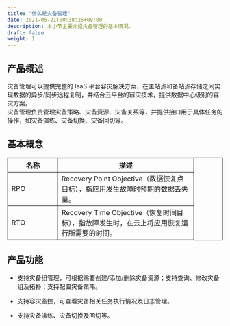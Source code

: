 ```yaml
---
title: "什么是灾备管理"
date: 2021-05-21T00:38:25+09:00
description: 本小节主要介绍灾备管理的基本情况。
draft: false
weight: 1
---
```


## 产品概述

灾备管理可以提供完整的 IaaS 平台容灾解决方案，在主站点和备站点存储之间实现数据的异步/同步远程复制，并结合云平台的容灾技术，提供数据中心级别的容灾方案。  
灾备管理负责管理灾备策略、灾备资源、灾备关系等，并提供接口用于具体任务的操作，如灾备演练、灾备切换、灾备回切等。


## 基本概念

<table border="1">
     <tr>
        <th width="100">名称</th>
        <th width="300">描述</th>
    </tr>
    <tr>
        <td>RPO</td>
        <td>Recovery Point Objective（数据恢复点目标），指应用发生故障时预期的数据丢失量。</td>
    </tr>
    <tr>
        <td>RTO</td>
        <td>Recovery Time Objective（恢复时间目标），指故障发生时，在云上将应用恢复运行所需要的时间。</td>
    </tr>
</table>


## 产品功能

+ 支持灾备组管理，可根据需要创建/添加/删除灾备资源；支持查询、修改灾备组及拓扑；支持配置灾备策略。

+ 支持容灾监控，可查看灾备相关任务执行情况及日志管理。

+ 支持灾备演练、灾备切换及回切等。

